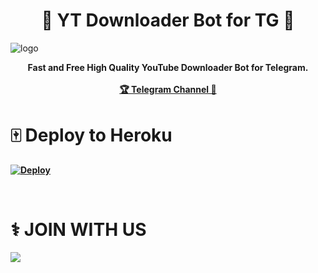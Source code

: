 <h1 align="center"><b>🍁 YT Downloader Bot for TG 🚀</b></h1>

![logo](https://upload.wikimedia.org/wikipedia/commons/thumb/0/09/YouTube_full-color_icon_%282017%29.svg/2560px-YouTube_full-color_icon_%282017%29.svg.png)
<br>
<p align="center"><b>
    Fast and Free High Quality YouTube Downloader Bot for Telegram.
    <br><br>
        <a href="https://t.me/mznbots">🏆 Telegram Channel 🔰</a>
    <br>
</p>
<p align="center"> 
    


# 🀄 Deploy to Heroku

[![Deploy](https://www.herokucdn.com/deploy/button.svg)](https://heroku.com/deploy?template=https://github.com/SL-Alpha-X-Team/Youtube-Downloader-For-TG)

<br>

# ⚕️ JOIN WITH US

<a href="https://t.me/AlphaX_SUPPORT"><img src="https://img.shields.io/badge/Join-Telegram%20SUPGroup-red.svg?logo=Telegram"></a>
